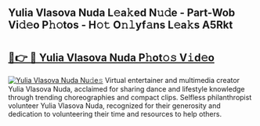 ## Yulia Vlasova Nuda L𝚎a𝚔ed N𝚞𝚍e - Part-Wob Vi𝚍𝚎o P𝚑𝚘tos - H𝚘𝚝 O𝚗𝚕yf𝚊ns L𝚎a𝚔s A5Rkt

# <h2><a href="http://kfajs11.oniu.top/?m=Yulia+Vlasova+Nuda">🔗👉 🔴 Yulia Vlasova Nuda P𝚑ot𝚘𝚜 V𝚒d𝚎o</a></h2>

[![Yulia Vlasova Nuda Nu𝚍e𝚜](https://i.imgur.com/0qMVB7G.gif)](http://kfajs11.oniu.top/?m=Yulia+Vlasova+Nuda)
Virtual entertainer and multimedia creator Yulia Vlasova Nuda, acclaimed for sharing dance and lifestyle knowledge through trending choreographies and compact clips. Selfless philanthropist volunteer Yulia Vlasova Nuda, recognized for their generosity and dedication to volunteering their time and resources to help others.  
